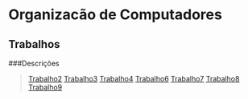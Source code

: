 # Organizacão de Computadores

## Trabalhos

###Descrições
>[Trabalho2](https://github.com/caraujoufsm/Organizacao_De_Computadores/blob/master/Organizacao_Computadores/TRABALHOS%202016/trabalho%2002.pdf)
>[Trabalho3](https://github.com/caraujoufsm/Organizacao_De_Computadores/blob/master/Organizacao_Computadores/TRABALHOS%202016/trabalho%2003.pdf)
>[Trabalho4](https://github.com/caraujoufsm/Organizacao_De_Computadores/blob/master/Organizacao_Computadores/TRABALHOS%202016/trabalho%2004.pdf)
>[Trabalho6](https://github.com/caraujoufsm/Organizacao_De_Computadores/blob/master/Organizacao_Computadores/TRABALHOS%202016/trabalho%2006.pdf)
>[Trabalho7](https://github.com/caraujoufsm/Organizacao_De_Computadores/blob/master/Organizacao_Computadores/TRABALHOS%202016/trabalho%2007.pdf)
>[Trabalho8](https://github.com/caraujoufsm/Organizacao_De_Computadores/blob/master/Organizacao_Computadores/TRABALHOS%202016/trabalho%2008.pdf)
>[Trabalho9](https://github.com/caraujoufsm/Organizacao_De_Computadores/blob/master/Organizacao_Computadores/TRABALHOS%202016/trabalho%2009.pdf)
